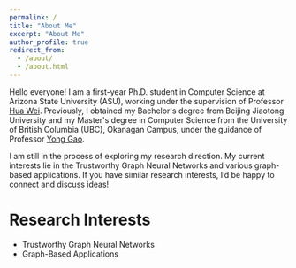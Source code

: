 ```yaml
---
permalink: /
title: "About Me"
excerpt: "About Me"
author_profile: true
redirect_from: 
  - /about/
  - /about.html
---
```



Hello everyone! I am a first-year Ph.D. student in Computer Science at Arizona State University (ASU), working under the supervision of Professor [Hua Wei](https://www.public.asu.edu/~hwei27/index.html). Previously, I obtained my Bachelor's degree from Beijing Jiaotong University and my Master's degree in Computer Science from the University of British Columbia (UBC), Okanagan Campus, under the guidance of Professor [Yong Gao](https://cmps-people.ok.ubc.ca/yongg/).

I am still in the process of exploring my research direction. My current interests lie in the Trustworthy Graph Neural Networks and various graph-based applications. If you have similar research interests, I’d be happy to connect and discuss ideas!

Research Interests
======

- Trustworthy Graph Neural Networks
- Graph-Based Applications
